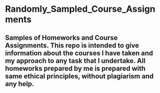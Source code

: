# Randomly_Sampled_Course_Assignments
## Samples of Homeworks and Course Assignments. This repo is intended to give information about the courses I have taken and my approach to any task that I undertake. All homeworks prepared by me is prepared with same ethical principles, without plagiarism and any help.
